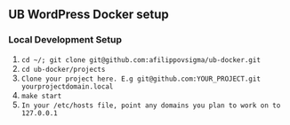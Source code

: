 ## UB WordPress Docker setup

### Local Development Setup

1. `cd ~/; git clone git@github.com:afilippovsigma/ub-docker.git`
1. `cd ub-docker/projects`
1. `Clone your project here. E.g git@github.com:YOUR_PROJECT.git yourprojectdomain.local`
1. `make start`
1. `In your /etc/hosts file, point any domains you plan to work on to 127.0.0.1`

